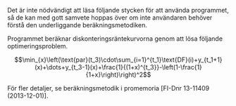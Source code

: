 ﻿Det är inte nödvändigt att läsa följande stycken för att använda programmet, så de kan med gott samvete hoppas över om inte användaren behöver förstå den underliggande beräkningsmetodiken.

Programmet beräknar diskonteringsräntekurvorna genom att lösa följande optimeringsproblem.

$$\min_{x}\left(\text{par}(t_3)\cdot\sum_{i=1}^{t_1}\text{DF}(i)+y_{t_1+1}(x)+\dots+y_{t_3-1}(x)+\frac{1}{(1+x)^{t_3}}-\left(1-\frac{1}{1+x}\right)\right)^2$$

För fler detaljer, se beräkningsmetodik i promemoria [FI-Dnr 13-11409 (2013-12-01)].